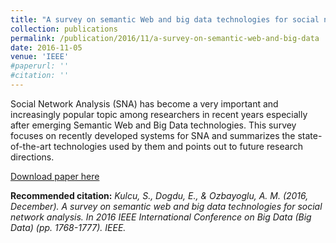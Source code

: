 ```yaml
---
title: "A survey on semantic Web and big data technologies for social network analysis"
collection: publications
permalink: /publication/2016/11/a-survey-on-semantic-web-and-big-data
date: 2016-11-05
venue: 'IEEE'
#paperurl: ''
#citation: ''
---
```

Social Network Analysis (SNA) has become a very important and increasingly popular topic among researchers in recent years especially after emerging Semantic Web and Big Data technologies. This survey focuses on recently developed systems for SNA and summarizes the state-of-the-art technologies used by them and points out to future research directions.

[Download paper here](https://ieeexplore.ieee.org/document/7840792)

<b>Recommended citation:</b> *Kulcu, S., Dogdu, E., & Ozbayoglu, A. M. (2016, December). A survey on semantic web and big data technologies for social network analysis. In 2016 IEEE International Conference on Big Data (Big Data) (pp. 1768-1777). IEEE.*